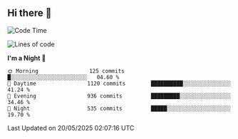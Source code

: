 ## Hi there 👋

<!--
**Wangmerlyn/Wangmerlyn** is a ✨ _special_ ✨ repository because its `README.md` (this file) appears on your GitHub profile.

Here are some ideas to get you started:

- 🔭 I’m currently working on ...
- 🌱 I’m currently learning ...
- 👯 I’m looking to collaborate on ...
- 🤔 I’m looking for help with ...
- 💬 Ask me about ...
- 📫 How to reach me: ...
- 😄 Pronouns: ...
- ⚡ Fun fact: ...
-->
<!--START_SECTION:waka-->
![Code Time](http://img.shields.io/badge/Code%20Time-300%20hrs%2055%20mins-blue)

![Lines of code](https://img.shields.io/badge/From%20Hello%20World%20I%27ve%20Written-12.3%20million%20lines%20of%20code-blue)

**I'm a Night 🦉** 

```text
🌞 Morning                125 commits         █░░░░░░░░░░░░░░░░░░░░░░░░   04.60 % 
🌆 Daytime                1120 commits        ██████████░░░░░░░░░░░░░░░   41.24 % 
🌃 Evening                936 commits         █████████░░░░░░░░░░░░░░░░   34.46 % 
🌙 Night                  535 commits         █████░░░░░░░░░░░░░░░░░░░░   19.70 % 
```



 Last Updated on 20/05/2025 02:07:16 UTC
<!--END_SECTION:waka-->
